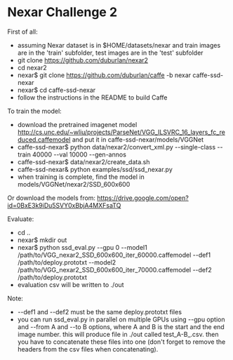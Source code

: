 # Nexar Challenge 2

First of all:
- assuming Nexar dataset is in $HOME/datasets/nexar and train images are in the 'train' subfolder, test images are in the 'test' subfolder
- git clone https://github.com/duburlan/nexar2
- cd nexar2
- nexar$ git clone https://github.com/duburlan/caffe -b nexar caffe-ssd-nexar
- nexar$ cd caffe-ssd-nexar
- follow the instructions in the README to build Caffe

To train the model:
- download the pretrained imagenet model http://cs.unc.edu/~wliu/projects/ParseNet/VGG_ILSVRC_16_layers_fc_reduced.caffemodel and put it in caffe-ssd-nexar/models/VGGNet
- caffe-ssd-nexar$ python data/nexar2/convert_xml.py --single-class --train 40000 --val 10000 --gen-annos
- caffe-ssd-nexar$ data/nexar2/create_data.sh
- caffe-ssd-nexar& python examples/ssd/ssd_nexar.py
- when training is complete, find the model in models/VGGNet/nexar2/SSD_600x600

Or download the models from: https://drive.google.com/open?id=0BxE3k9iDu5SVY0xBbjA4MXFsaTQ

Evaluate:
- cd ..
- nexar$ mkdir out
- nexar$ python ssd_eval.py --gpu 0 --model1 /path/to/VGG_nexar2_SSD_600x600_iter_60000.caffemodel --def1 /path/to/deploy.prototxt --model2 /path/to/VGG_nexar2_SSD_600x600_iter_70000.caffemodel --def2 /path/to/deploy.prototxt
- evaluation csv will be written to ./out

Note:
- --def1 and --def2 must be the same deploy.prototxt files
- you can run ssd_eval.py in parallel on multiple GPUs using --gpu option and --from A and --to B options, where A and B is the start and the end image number. this will produce file in ./out called test_A-B_.csv. then you have to concatenate these files into one (don't forget to remove the headers from the csv files when concatenating).

